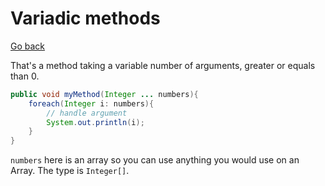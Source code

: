 # Variadic methods

[Go back](..)

That's a method taking a variable number of arguments, greater
or equals than 0.

```java
public void myMethod(Integer ... numbers){
    foreach(Integer i: numbers){
        // handle argument
        System.out.println(i);
    }
}
```

``numbers`` here is an array so you can use anything
you would use on an Array. The type is ``Integer[]``.